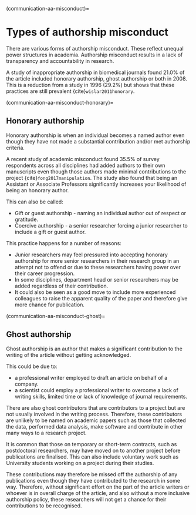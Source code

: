 (communication-aa-misconduct)=
# Types of authorship misconduct

There are various forms of authorship misconduct. These reflect unequal power structures in academia. Authorship misconduct results in a lack of transparency and accountability in research.

A study of inappropriate authorship in biomedical journals found 21.0% of the article included honorary authorship, ghost authorship or both in 2008. This is a reduction from a study in 1996 (29.2%) but shows that these practices are still prevalent {cite}`wislar2011honorary`.

(communication-aa-misconduct-honorary)=
## Honorary authorship
Honorary authorship is when an individual becomes a named author even though they have not made a substantial contribution and/or met authorship criteria.

A recent study of academic misconduct found 35.5% of survey respondents across all disciplines had added authors to their own manuscripts even though those authors made minimal contributions to the project {cite}`fong2017manipulation`. The study also found that being an Assistant or Associate Professors significantly increases your likelihood of being an honorary author.

This can also be called:
* Gift or guest authorship - naming an individual author out of respect or gratitude.
* Coercive authorship - a senior researcher forcing a junior researcher to include a gift or guest author.

This practice happens for a number of reasons:
* Junior researchers may feel pressured into accepting honorary authorship for more senior researchers in their research group in an attempt not to offend or due to these researchers having power over their career progression.
* In some disciplines, department head or senior researchers may be added regardless of their contribution.
* It could also be seen as a good move to include more experienced colleagues to raise the apparent quality of the paper and therefore give more chance for publication.

(communication-aa-misconduct-ghost)=
## Ghost authorship
Ghost authorship is an author that makes a significant contribution to the writing of the article without getting acknowledged.

This could be due to:
* a professional writer employed to draft an article on behalf of a company.
* a scientist could employ a professional writer to overcome a lack of writing skills, limited time or lack of knowledge of journal requirements.

There are also ghost contributors that are contributors to a project but are not usually involved in the writing process. Therefore, these contributors are unlikely to be named on academic papers such as those that collected the data, performed data analysis, make software and contribute in other many ways to a research project.

It is common that those on temporary or short-term contracts, such as postdoctoral researchers, may have moved on to another project before publications are finalised. This can also include voluntary work such as University students working on a project during their studies.

These contributions may therefore be missed off the authorship of any publications even though they have contributed to the research in some way. Therefore, without significant effort on the part of the article writers or whoever is in overall charge of the article, and also without a more inclusive authorship policy, these researchers will not get a chance for their contributions to be recognised. 

